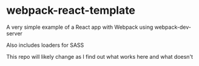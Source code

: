 # webpack-react-template
A very simple example of a React app with Webpack using webpack-dev-server

Also includes loaders for SASS

This repo will likely change as I find out what works here and what doesn't
